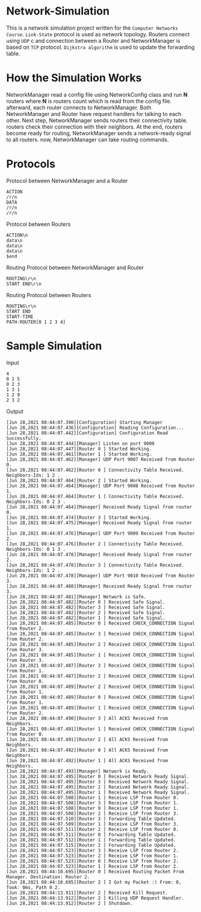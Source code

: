 # Network-Simulation
This is a network simulation project written for the `Computer Networks Course`. `Link-State` protocol is used as network topology. Routers connect using `UDP` c
and connection between a Router and NetworkManager is based on `TCP` protocol. `Dijkstra algorithm` is used to update the forwarding table.

# How the Simulation Works
NetworkManager read a config file using NetworkConfig class and run **N** routers where **N** is routers count which is read from the config file. afterward, each router connects to NetworkManager.
Both NetworkManager and Router have request handlers for talking to each other. Next step, NetworkManager sends routers their connectivity table. routers check their connection with their neighbors.
At the end, routers become ready for routing, NetworkManager sends a network-ready signal to all routers. now, NetworkManager can take routing commands.

# Protocols
Protocol between NetworkManager and a Router
```
ACTION
/r/n
DATA
/r/n
/r/n
```
Protocol between Routers
```
ACTION\n
data\n
data\n
data\n
$end
```

Routing Protocol between NetworkManager and Router
```
ROUTING\r\n
START END\r\n
```
Routing Protocol between Routers
```
ROUTING\r\n
START END
START-TIME
PATH-ROUTER[0 1 2 3 4]
```

# Sample Simulation
Input
```
4
0 1 5
0 2 3
1 3 1
1 2 9
2 3 2
```

Output
```
[Jun 28,2021 08:44:07.390][Configuration] Starting Manager
[Jun 28,2021 08:44:07.436][Configuration] Reading Configuration...
[Jun 28,2021 08:44:07.442][Configuration] Configuration Read Successfully.
[Jun 28,2021 08:44:07.444][Manager] Listen on port 9000
[Jun 28,2021 08:44:07.447][Router 0 ] Started Working.
[Jun 28,2021 08:44:07.461][Router 1 ] Started Working.
[Jun 28,2021 08:44:07.462][Manager] UDP Port 9007 Received from Router 0.
[Jun 28,2021 08:44:07.462][Router 0 ] Connectivity Table Received. Neighbors-Ids: 1 2 .
[Jun 28,2021 08:44:07.464][Router 2 ] Started Working.
[Jun 28,2021 08:44:07.464][Manager] UDP Port 9008 Received from Router 1.
[Jun 28,2021 08:44:07.464][Router 1 ] Connectivity Table Received. Neighbors-Ids: 0 2 3 .
[Jun 28,2021 08:44:07.464][Manager] Received Ready Signal from router 0.
[Jun 28,2021 08:44:07.474][Router 3 ] Started Working.
[Jun 28,2021 08:44:07.475][Manager] Received Ready Signal from router 1.
[Jun 28,2021 08:44:07.476][Manager] UDP Port 9009 Received from Router 2.
[Jun 28,2021 08:44:07.476][Router 2 ] Connectivity Table Received. Neighbors-Ids: 0 1 3 .
[Jun 28,2021 08:44:07.478][Manager] Received Ready Signal from router 2.
[Jun 28,2021 08:44:07.478][Router 3 ] Connectivity Table Received. Neighbors-Ids: 1 2 .
[Jun 28,2021 08:44:07.478][Manager] UDP Port 9010 Received from Router 3.
[Jun 28,2021 08:44:07.480][Manager] Received Ready Signal from router 3.
[Jun 28,2021 08:44:07.481][Manager] Network is Safe.
[Jun 28,2021 08:44:07.482][Router 0 ] Received Safe Signal.
[Jun 28,2021 08:44:07.482][Router 3 ] Received Safe Signal.
[Jun 28,2021 08:44:07.482][Router 2 ] Received Safe Signal.
[Jun 28,2021 08:44:07.482][Router 1 ] Received Safe Signal.
[Jun 28,2021 08:44:07.485][Router 0 ] Received CHECK_CONNECTION Signal from Router 2.
[Jun 28,2021 08:44:07.485][Router 3 ] Received CHECK_CONNECTION Signal from Router 2.
[Jun 28,2021 08:44:07.485][Router 2 ] Received CHECK_CONNECTION Signal from Router 3.
[Jun 28,2021 08:44:07.485][Router 1 ] Received CHECK_CONNECTION Signal from Router 3.
[Jun 28,2021 08:44:07.487][Router 3 ] Received CHECK_CONNECTION Signal from Router 1.
[Jun 28,2021 08:44:07.487][Router 2 ] Received CHECK_CONNECTION Signal from Router 0.
[Jun 28,2021 08:44:07.489][Router 2 ] Received CHECK_CONNECTION Signal from Router 1.
[Jun 28,2021 08:44:07.489][Router 0 ] Received CHECK_CONNECTION Signal from Router 1.
[Jun 28,2021 08:44:07.489][Router 1 ] Received CHECK_CONNECTION Signal from Router 2.
[Jun 28,2021 08:44:07.490][Router 3 ] All ACKS Received from Neighbors.
[Jun 28,2021 08:44:07.491][Router 1 ] Received CHECK_CONNECTION Signal from Router 0.
[Jun 28,2021 08:44:07.491][Router 2 ] All ACKS Received from Neighbors.
[Jun 28,2021 08:44:07.492][Router 0 ] All ACKS Received from Neighbors.
[Jun 28,2021 08:44:07.492][Router 1 ] All ACKS Received from Neighbors.
[Jun 28,2021 08:44:07.493][Manager] Network is Ready.
[Jun 28,2021 08:44:07.495][Router 0 ] Received Network Ready Signal.
[Jun 28,2021 08:44:07.495][Router 3 ] Received Network Ready Signal.
[Jun 28,2021 08:44:07.495][Router 2 ] Received Network Ready Signal.
[Jun 28,2021 08:44:07.495][Router 1 ] Received Network Ready Signal.
[Jun 28,2021 08:44:07.508][Router 1 ] Receive LSP from Router 0.
[Jun 28,2021 08:44:07.508][Router 3 ] Receive LSP from Router 1.
[Jun 28,2021 08:44:07.508][Router 0 ] Receive LSP from Router 1.
[Jun 28,2021 08:44:07.508][Router 2 ] Receive LSP from Router 3.
[Jun 28,2021 08:44:07.510][Router 3 ] Forwarding Table Updated.
[Jun 28,2021 08:44:07.509][Router 1 ] Receive LSP from Router 3.
[Jun 28,2021 08:44:07.511][Router 2 ] Receive LSP from Router 0.
[Jun 28,2021 08:44:07.511][Router 0 ] Forwarding Table Updated.
[Jun 28,2021 08:44:07.512][Router 1 ] Forwarding Table Updated.
[Jun 28,2021 08:44:07.515][Router 2 ] Forwarding Table Updated.
[Jun 28,2021 08:44:07.523][Router 3 ] Receive LSP from Router 2.
[Jun 28,2021 08:44:07.523][Router 2 ] Receive LSP from Router 1.
[Jun 28,2021 08:44:07.523][Router 0 ] Receive LSP from Router 2.
[Jun 28,2021 08:44:07.523][Router 1 ] Receive LSP from Router 2.
[Jun 28,2021 08:44:10.695][Router 0 ] Received Routing Packet From Manager. Destination: Router 2.
[Jun 28,2021 08:44:10.695][Router 2 ] I Got my Packet :) From: 0, Took: 0ms, Path 0 2.
[Jun 28,2021 08:44:13.911][Router 2 ] Received Kill Request.
[Jun 28,2021 08:44:13.912][Router 2 ] Killing UDP Request Handler.
[Jun 28,2021 08:44:13.912][Router 2 ] Shutdown.
```
